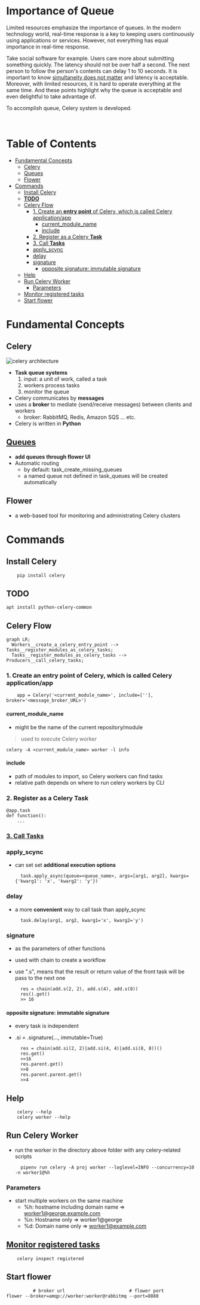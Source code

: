 <!-- omit in toc -->
# Importance of Queue

Limited resources emphasize the importance of queues. In the modern technology world, real-time response is a key to keeping users continuously using applications or services. However, not everything has equal importance in real-time response.

Take social software for example. Users care more about submitting something quickly. The latency should not be over half a second. The next person to follow the person's contents can delay 1 to 10 seconds. It is important to know [simultaneity does not matter](https://decafbad.com/blog/2008/07/04/queue-everything-and-delight-everyone/) and latency is acceptable. Moreover, with limited resources, it is hard to operate everything at the same time. And these points highlight why the queue is acceptable and even delightful to take advantage of.

To accomplish queue, Celery system is developed.


<br />

<!-- omit in toc -->
# Table of Contents
- [Fundamental Concepts](#fundamental-concepts)
  - [Celery](#celery)
  - [Queues](#queues)
  - [Flower](#flower)
- [Commands](#commands)
  - [Install Celery](#install-celery)
  - [**TODO**](#todo)
  - [Celery Flow](#celery-flow)
    - [1. Create an **entry point** of Celery, which is called Celery application/app](#1-create-an-entry-point-of-celery-which-is-called-celery-applicationapp)
      - [current_module_name](#current_module_name)
      - [include](#include)
    - [2. Register as a Celery **Task**](#2-register-as-a-celery-task)
    - [3. Call **Tasks**](#3-call-tasks)
    - [apply_scync](#apply_scync)
    - [delay](#delay)
    - [signature](#signature)
      - [opposite signature: immutable signature](#opposite-signature-immutable-signature)
  - [Help](#help)
  - [Run Celery Worker](#run-celery-worker)
    - [Parameters](#parameters)
  - [Monitor registered tasks](#monitor-registered-tasks)
  - [Start flower](#start-flower)



# Fundamental Concepts
## Celery
![celery architecture](./celery_architecture.png)
* **Task queue systems**
  1. input: a unit of work, called a task
  2. workers process tasks
  3. monitor the queue 
* Celery communicates by **messages**
* uses a **broker** to mediate (send/receive messages) between clients and workers
  * broker: RabbitMQ, Redis, Amazon SQS ... etc.
* Celery is written in **Python**

## [Queues](https://docs.celeryq.dev/en/stable/userguide/routing.html)
* **add queues through flower UI**
* Automatic routing
  * by default:  task_create_missing_queues
  * a named queue not defined in task_queues will be created automatically


## Flower
  * a web-based tool for monitoring and administrating Celery clusters


# Commands

## Install Celery
        pip install celery

## **TODO** 
    apt install python-celery-common



## Celery Flow
```mermaid
graph LR;
  Workers__create_a_celery_entry_point --> Tasks__register_modules_as_celery_tasks;
  Tasks__register_modules_as_celery_tasks --> Producers__call_celery_tasks;
```


### 1. Create an **entry point** of Celery, which is called Celery application/app
        app = Celery('<current_module_name>', include=[''], broker='<message_broker_URL>')

#### current_module_name
* might be the name of the current repository/module
> used to execute Celery worker

    celery -A <current_module_name> worker -l info 

#### include
* path of modules to import, so Celery workers can find tasks
* relative path depends on where to run celery workers by CLI


### 2. Register as a Celery **Task**
    @app.task
    def function():
        ...

### [3. Call **Tasks**](https://docs.celeryq.dev/en/stable/userguide/calling.html#guide-calling)
### apply_scync
* can set set **additional execution options**

        task.apply_async(queue=<queue_name>, args=[arg1, arg2], kwargs={'kwarg1': 'x', 'kwarg2': 'y'})  



### delay
* a more **convenient** way to call task than apply_scync
        
        task.delay(arg1, arg2, kwarg1='x', kwarg2='y')


### signature
* as the parameters of other functions
* used with chain to create a workflow
* use ".s", means that the result or return value of the front task will be pass to the next one

        res = chain(add.s(2, 2), add.s(4), add.s(8))
        res().get()
        >> 16


#### opposite signature: immutable signature
* every task is independent
* .si = .signature(..., immutable=True)
  
        res = chain(add.si(2, 2)|add.si(4, 4)|add.si(8, 8))()
        res.get()
        >>16
        res.parent.get()
        >>8
        res.parent.parent.get()
        >>4

## Help
        celery --help
        celery worker --help



## Run Celery Worker
* run the worker in the directory above folder with any celery-related scripts
    
        pipenv run celery -A proj worker --loglevel=INFO --concurrency=10 -n worker1@%h

### Parameters
  * start multiple workers on the same machine
    * %h: hostname including domain name => worker1@george.example.com
    * %n: Hostname only => worker1@george
    * %d: Domain name only => worker1@example.com




## [Monitor registered tasks](https://docs.celeryq.dev/en/stable/userguide/monitoring.html)

        celery inspect registered

    

## Start flower
              # broker url                        # flower port      
    flower --broker=amqp://worker:worker@rabbitmq --port=8888


